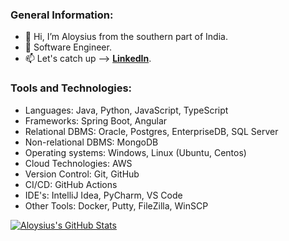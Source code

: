 ### General Information:

- :wave: Hi, I’m Aloysius from the southern part of India.
- :briefcase: Software Engineer.
- :mailbox: Let's catch up --> [**LinkedIn**](https://www.linkedin.com/in/aloysius-vidhun-mon).


### Tools and Technologies:

- Languages: Java, Python, JavaScript, TypeScript
- Frameworks: Spring Boot, Angular
- Relational DBMS: Oracle, Postgres, EnterpriseDB, SQL Server
- Non-relational DBMS: MongoDB
- Operating systems: Windows, Linux (Ubuntu, Centos)
- Cloud Technologies: AWS
- Version Control: Git, GitHub
- CI/CD: GitHub Actions
- IDE's: IntelliJ Idea, PyCharm, VS Code 
- Other Tools: Docker, Putty, FileZilla, WinSCP

[![Aloysius's GitHub Stats](https://github-readme-stats.vercel.app/api?username=Trojan0101&hide=contribs,prs&show_icons=true&theme=tokyonight)](https://github.com/Trojan0101)

<!---
Trojan0101/Trojan0101 is a ✨ special ✨ repository because its `README.md` (this file) appears on your GitHub profile.
You can click the Preview link to take a look at your changes.
--->

